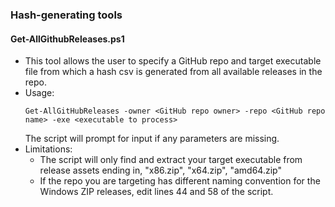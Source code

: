 ### Hash-generating tools
#### Get-AllGithubReleases.ps1
- This tool allows the user to specify a GitHub repo and target executable file from which a hash csv is generated from all available releases in the repo.  
- Usage:
  ```
  Get-AllGitHubReleases -owner <GitHub repo owner> -repo <GitHub repo name> -exe <executable to process>
  ```
  The script will prompt for input if any parameters are missing.
- Limitations:
  - The script will only find and extract your target executable from release assets ending in, "x86.zip", "x64.zip", "amd64.zip"
  - If the repo you are targeting has different naming convention for the Windows ZIP releases, edit lines 44 and 58 of the script.

